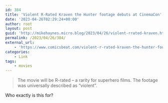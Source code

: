 ```yaml
---
id: 384
title: 'Violent R-Rated Kraven the Hunter footage debuts at CinemaCon'
date: '2023-04-26T02:29:24+00:00'
author: root
layout: post
guid: 'http://mikehaynes.micro.blog/2023/04/26/violent-rrated-kraven.html'
permalink: /2023/04/26/384/
external_url:
    - 'https://www.comicsbeat.com/violent-r-rated-kraven-the-hunter-footage-debuts-at-cinemacon/'
categories:
    - Link
tags:
    - movies
---
```


> The movie will be R-rated – a rarity for superhero films. The footage was universally described as “violent”.

Who exactly is this for?